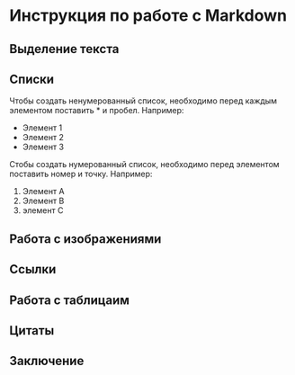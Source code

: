 # Инструкция по работе с Markdown

## Выделение текста

## Списки

Чтобы создать ненумерованный список, необходимо перед каждым элементом поставить * и пробел.
Например:

* Элемент 1
* Элемент 2
* Элемент 3

Стобы создать нумерованный список, необходимо перед элементом поставить номер и точку.
Например:

1. Элемент А
2. Элемент В
3. элемент С

## Работа с изображениями

## Ссылки

## Работа с таблицаим

## Цитаты

## Заключение